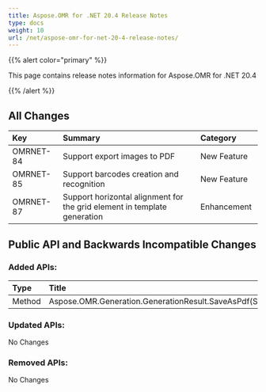 ```yaml
---
title: Aspose.OMR for .NET 20.4 Release Notes
type: docs
weight: 10
url: /net/aspose-omr-for-net-20-4-release-notes/
---
```


{{% alert color="primary" %}} 

This page contains release notes information for Aspose.OMR for .NET 20.4

{{% /alert %}} 
## **All Changes**
|**Key**|**Summary**|**Category**|
| :- | :- | :- |
|OMRNET-84|Support export images to PDF|New Feature|
|OMRNET-85|Support barcodes creation and recognition|New Feature|
|OMRNET-87|Support horizontal alignment for the grid element in template generation|Enhancement |
## **Public API and Backwards Incompatible Changes**
### **Added APIs:**

|**Type**|**Title**|
| :- | :- |
|Method|Aspose.OMR.Generation.GenerationResult.SaveAsPdf(System.String,System.String)|
### **Updated APIs:**
No Changes
### **Removed APIs:**
No Changes
